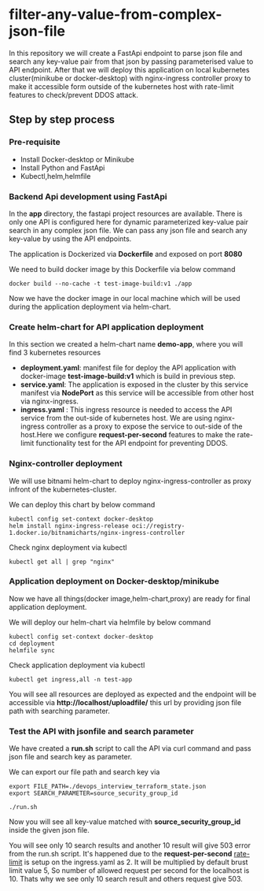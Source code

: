 # filter-any-value-from-complex-json-file
In this repository we will create a FastApi endpoint to parse json file and search any key-value pair from that json by passing parameterised value to API endpoint. After that we will deploy this application on local kubernetes cluster(minikube or docker-desktop) with nginx-ingress controller proxy to make it accessible form outside of the kubernetes host with rate-limit features to check/prevent DDOS attack.

## Step by step process

### Pre-requisite
- Install Docker-desktop or Minikube 
- Install Python and FastApi
- Kubectl,helm,helmfile

### Backend Api development using FastApi
In the **app** directory, the fastapi project resources are available. There is only one API is configured here for dynamic parameterized key-value pair search in any complex json file. We can pass any json file and search any key-value by using the API endpoints.

The application is Dockerized via **Dockerfile** and exposed on port **8080**

We need to build docker image by this Dockerfile via below command

```
docker build --no-cache -t test-image-build:v1 ./app
```
Now we have the docker image in our local machine which will be used during the application deployment via helm-chart.

### Create helm-chart for API application deployment
In this section we created a helm-chart name **demo-app**, where you will find 3 kubernetes resources 
- **deployment.yaml**: manifest file for deploy the API application with docker-image **test-image-build:v1** which is build in previous step.
- **service.yaml**: The application is exposed in the cluster by this service manifest via **NodePort** as this service will be accessible from other host via nginx-ingress.
- **ingress.yaml** : This ingress resource is needed to access the API service from the out-side of kubernetes host. We are using nginx-ingress controller as a proxy to expose the service to out-side of the host.Here we configure **request-per-second** features to make the rate-limit functionality test for the API endpoint for preventing DDOS.

### Nginx-controller deployment 
We will use bitnami helm-chart to deploy nginx-ingress-controller as proxy infront of the kubernetes-cluster.

We can deploy this chart by below command
```
kubectl config set-context docker-desktop 
helm install nginx-ingress-release oci://registry-1.docker.io/bitnamicharts/nginx-ingress-controller
```
Check nginx deployment via kubectl 

```
kubectl get all | grep "nginx"
```

### Application deployment on Docker-desktop/minikube

Now we have all things(docker image,helm-chart,proxy) are ready for final application deployment.

We will deploy our helm-chart via helmfile by below command

```
kubectl config set-context docker-desktop
cd deployment
helmfile sync
```
Check application deployment via kubectl 

```
kubectl get ingress,all -n test-app
```
You will see all resources are deployed as expected and the endpoint will be accessible via **http://localhost/uploadfile/** this url by providing json file path with searching parameter.

### Test the API with jsonfile and search parameter

We have created a **run.sh** script to call the API via curl command and pass json file and search key as parameter.

We can export our file path and search key via 
```
export FILE_PATH=./devops_interview_terraform_state.json
export SEARCH_PARAMETER=source_security_group_id

./run.sh
```
Now you will see all key-value matched with **source_security_group_id** inside the given json file.

You will see only 10 search results and another 10 result will give 503 error from the run.sh script. It's happened due to the **request-per-second** [rate-limit](https://kubernetes.github.io/ingress-nginx/user-guide/nginx-configuration/annotations/#rate-limiting) is setup on the ingress.yaml as 2. It will be multiplied by default brust  limit value 5, So number of allowed request per second for the localhost is 10. Thats why we see only 10 search result and others request give 503.
